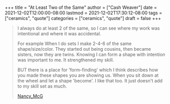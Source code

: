 +++
title = "At Least Two of the Same"
author = ["Cash Weaver"]
date = 2021-12-02T12:00:00-08:00
lastmod = 2021-12-02T17:30:12-08:00
tags = ["ceramics", "quote"]
categories = ["ceramics", "quote"]
draft = false
+++

> I always do at least 2 of the same, so I can see where my work was intentional and where it was accidental.
>
> For example When I do sets I make 2-4-6 of the same shape/size/color. They started out being cousins, then became sisters, now they are twins. Knowing I can form a shape with intention was important to me. It strengthened my skill.
>
> BUT there is a place for 'form-finding' which I think describes how you made these shapes you are showing us. When you sit down at the wheel and let a shape 'become'. I like that too. It just doesn't add to my skill set as much.
>
> [Nancy\_McG](https://www.reddit.com/r/Pottery/comments/pjs35v/please%5Fcould%5Fyou%5Foffer%5Fsome%5Ffeedback%5Fim%5Fa%5Frookie/hbyso2u/)
